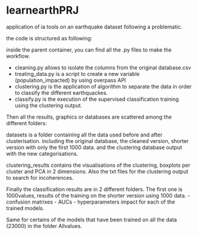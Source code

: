 # learnearthPRJ
application of ia tools on an earthquake dataset following a problematic. 

the code is structured as following:

inside the parent container, you can find all the .py files to make the workflow.
- cleaning.py allows to isolate the columns from the original database.csv
- treating_data.py is a script to create a new variable (population_impacted) by using overpass API
- clustering.py is the application of algorithm to separate the data in order to classify the different earthquackes. 
- classify.py is the execution of the supervised classification training using the clustering output. 

Then all the results, graphics or databases are scattered among the different folders:

datasets is a folder containing all the data used before and after clusterisation. including the original database, the cleaned version, shorter version with only the first 1000 data. and the clustering database output with the new categorisations. 

clustering_results contains the visualisations of the clustering, boxplots per cluster and PCA in 2 dimensions. Also the txt files for the clustering output to search for incoherences. 

Finally the classification results are in 2 different folders. 
The first one is 1000values, results of the training on the shorter version using 1000 data. 
    - confusion matrixes
    - AUCs
    - hyperparameters impact 
for each of the trained models.

Same for certains of the models that have been trained on all the data (23000) in the folder Allvalues.